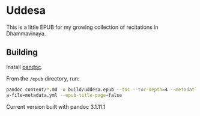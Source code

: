# Uddesa

This is a little EPUB for my growing collection of recitations in Dhammavinaya. 

## Building

Install [pandoc](https://pandoc.org/installing.html).

From the `/epub` directory, run:

```bash
pandoc content/*.md -o build/uddesa.epub --toc --toc-depth=4 --metadat
a-file=metadata.yml --epub-title-page=false
```

Current version built with pandoc 3.1.11.1
